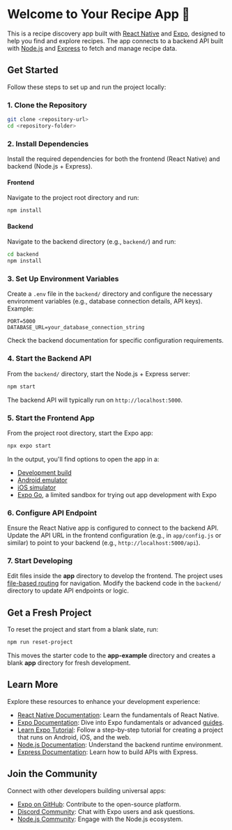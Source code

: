 <xaiArtifact artifact_id="a417bf56-027f-4dfd-9a5c-54600c9747e0" artifact_version_id="b5f7ba12-d73a-40f3-b356-f6aa6911fea2" title="README.md" contentType="text/markdown">

# Welcome to Your Recipe App 👋

This is a recipe discovery app built with [React Native](https://reactnative.dev/) and [Expo](https://expo.dev), designed to help you find and explore recipes. The app connects to a backend API built with [Node.js](https://nodejs.org/) and [Express](https://expressjs.com/) to fetch and manage recipe data.

## Get Started

Follow these steps to set up and run the project locally:

### 1. Clone the Repository

```bash
git clone <repository-url>
cd <repository-folder>
```

### 2. Install Dependencies

Install the required dependencies for both the frontend (React Native) and backend (Node.js + Express).

#### Frontend
Navigate to the project root directory and run:

```bash
npm install
```

#### Backend
Navigate to the backend directory (e.g., `backend/`) and run:

```bash
cd backend
npm install
```

### 3. Set Up Environment Variables

Create a `.env` file in the `backend/` directory and configure the necessary environment variables (e.g., database connection details, API keys). Example:

```env
PORT=5000
DATABASE_URL=your_database_connection_string
```

Check the backend documentation for specific configuration requirements.

### 4. Start the Backend API

From the `backend/` directory, start the Node.js + Express server:

```bash
npm start
```

The backend API will typically run on `http://localhost:5000`.

### 5. Start the Frontend App

From the project root directory, start the Expo app:

```bash
npx expo start
```

In the output, you'll find options to open the app in a:

- [Development build](https://docs.expo.dev/develop/development-builds/introduction/)
- [Android emulator](https://docs.expo.dev/workflow/android-studio-emulator/)
- [iOS simulator](https://docs.expo.dev/workflow/ios-simulator/)
- [Expo Go](https://expo.dev/go), a limited sandbox for trying out app development with Expo

### 6. Configure API Endpoint

Ensure the React Native app is configured to connect to the backend API. Update the API URL in the frontend configuration (e.g., in `app/config.js` or similar) to point to your backend (e.g., `http://localhost:5000/api`).

### 7. Start Developing

Edit files inside the **app** directory to develop the frontend. The project uses [file-based routing](https://docs.expo.dev/router/introduction) for navigation. Modify the backend code in the `backend/` directory to update API endpoints or logic.

## Get a Fresh Project

To reset the project and start from a blank slate, run:

```bash
npm run reset-project
```

This moves the starter code to the **app-example** directory and creates a blank **app** directory for fresh development.

## Learn More

Explore these resources to enhance your development experience:

- [React Native Documentation](https://reactnative.dev/docs/getting-started): Learn the fundamentals of React Native.
- [Expo Documentation](https://docs.expo.dev/): Dive into Expo fundamentals or advanced [guides](https://docs.expo.dev/guides).
- [Learn Expo Tutorial](https://docs.expo.dev/tutorial/introduction/): Follow a step-by-step tutorial for creating a project that runs on Android, iOS, and the web.
- [Node.js Documentation](https://nodejs.org/en/docs/): Understand the backend runtime environment.
- [Express Documentation](https://expressjs.com/en/starter/installing.html): Learn how to build APIs with Express.

## Join the Community

Connect with other developers building universal apps:

- [Expo on GitHub](https://github.com/expo/expo): Contribute to the open-source platform.
- [Discord Community](https://chat.expo.dev): Chat with Expo users and ask questions.
- [Node.js Community](https://nodejs.org/en/community/): Engage with the Node.js ecosystem.

</xaiArtifact>
